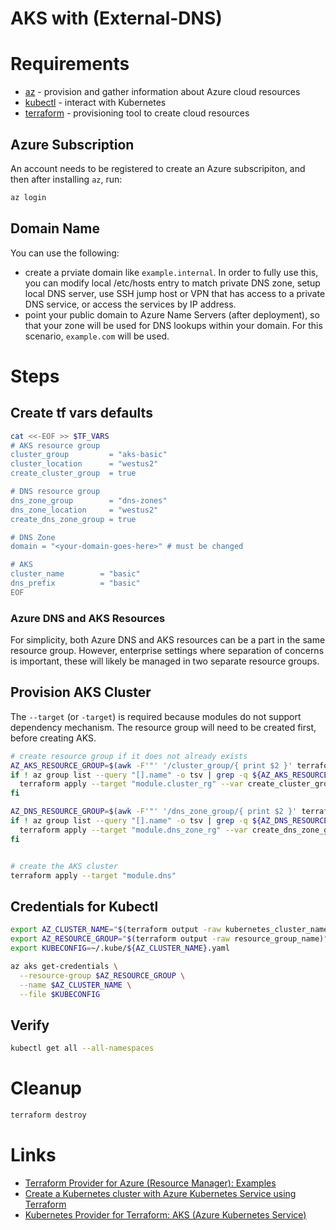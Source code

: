 # AKS with (External-DNS)

# Requirements

  * [az](https://docs.microsoft.com/cli/azure/install-azure-cli) - provision and gather information about Azure cloud resources
  * [kubectl](https://kubernetes.io/docs/tasks/tools/) - interact with Kubernetes
  * [terraform](https://www.terraform.io/) - provisioning tool to create cloud resources

## Azure Subscription

An account needs to be registered to create an Azure subscripiton, and then after installing `az`, run:

```bash
az login
```

## Domain Name

You can use the following:

* create a prviate domain like `example.internal`. In order to fully use this, you can modify local /etc/hosts entry to match private DNS zone, setup local DNS server, use SSH jump host or VPN that has access to a private DNS service, or access the services by IP address.
* point your public domain to Azure Name Servers (after deployment), so that your zone will be used for DNS lookups within your domain.  For this scenario, `example.com` will be used.

# Steps

## Create tf vars defaults

```bash
cat <<-EOF >> $TF_VARS
# AKS resource group
cluster_group         = "aks-basic"
cluster_location      = "westus2"
create_cluster_group  = true

# DNS resource group
dns_zone_group        = "dns-zones"
dns_zone_location     = "westus2"
create_dns_zone_group = true

# DNS Zone
domain = "<your-domain-goes-here>" # must be changed

# AKS
cluster_name        = "basic"
dns_prefix          = "basic"
EOF
```

### Azure DNS and AKS Resources

For simplicity, both Azure DNS and AKS resources can be a part in the same resource group.  However, enterprise settings where separation of concerns is important, these will likely be managed in two separate resource groups.

## Provision AKS Cluster

The `--target` (or `-target`) is required because modules do not support dependency mechanism. The resource group will need to be created first, before creating AKS.

```bash
# create resource group if it does not already exists
AZ_AKS_RESOURCE_GROUP=$(awk -F'"' '/cluster_group/{ print $2 }' terraform.tfvars)
if ! az group list --query "[].name" -o tsv | grep -q ${AZ_AKS_RESOURCE_GROUP}; then
  terraform apply --target "module.cluster_rg" --var create_cluster_group="true"
fi

AZ_DNS_RESOURCE_GROUP=$(awk -F'"' '/dns_zone_group/{ print $2 }' terraform.tfvars)
if ! az group list --query "[].name" -o tsv | grep -q ${AZ_DNS_RESOURCE_GROUP}; then
  terraform apply --target "module.dns_zone_rg" --var create_dns_zone_group="true"
fi


# create the AKS cluster
terraform apply --target "module.dns"
```

## Credentials for Kubectl

```bash
export AZ_CLUSTER_NAME="$(terraform output -raw kubernetes_cluster_name)"
export AZ_RESOURCE_GROUP="$(terraform output -raw resource_group_name)"
export KUBECONFIG=~/.kube/${AZ_CLUSTER_NAME}.yaml

az aks get-credentials \
  --resource-group $AZ_RESOURCE_GROUP \
  --name $AZ_CLUSTER_NAME \
  --file $KUBECONFIG
```

## Verify

```bash
kubectl get all --all-namespaces
```

# Cleanup

```bash
terraform destroy
```

# Links

* [Terraform Provider for Azure (Resource Manager): Examples](https://github.com/hashicorp/terraform-provider-azurerm/tree/main/examples)
* [Create a Kubernetes cluster with Azure Kubernetes Service using Terraform](https://docs.microsoft.com/en-us/azure/developer/terraform/create-k8s-cluster-with-tf-and-aks)
* [Kubernetes Provider for Terraform: AKS (Azure Kubernetes Service)](https://github.com/hashicorp/terraform-provider-kubernetes/tree/main/_examples/aks)
